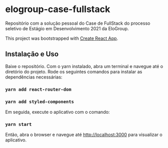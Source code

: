 # elogroup-case-fullstack

Repositório com a solução pessoal do Case de FullStack do processo seletivo de Estágio em Desenvolvimento 2021 da EloGroup.

This project was bootstrapped with [Create React App](https://github.com/facebook/create-react-app).

## Instalação e Uso

Baixe o repositório. Com o yarn instalado, abra um terminal e navegue até o diretório do projeto. Rode os seguintes comandos para instalar as dependências necessárias:

### `yarn add react-router-dom`
### `yarn add styled-components`

Em seguida, execute o aplicativo com o comando:
### `yarn start`

Então, abra o browser e navegue até [http://localhost:3000](http://localhost:3000) para visualizar o aplicativo.
